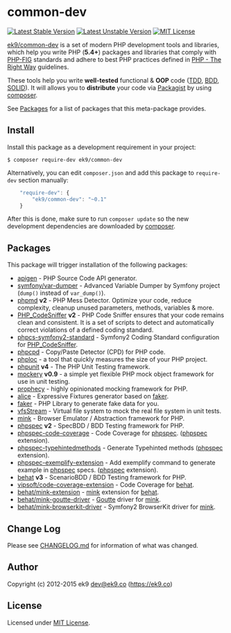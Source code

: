common-dev
==========

[![Latest Stable Version](https://poser.pugx.org/ek9/common-dev/version)](https://packagist.org/packages/ek9/common-dev)
[![Latest Unstable Version](https://poser.pugx.org/ek9/common-dev/v/unstable)](https://packagist.org/packages/ek9/common-dev)
[![MIT License](https://poser.pugx.org/ek9/common-dev/license)](https://packagist.org/packages/ek9/common-dev)

[ek9/common-dev][0] is a set of modern PHP development tools and libraries,
which help you write PHP (**5.4+**) packages and libraries that comply with
[PHP-FIG][1] standards and adhere to best PHP practices defined in [PHP - The
Right Way][2] guidelines.

These tools help you write **well-tested** functional & **OOP** code ([TDD][3],
[BDD][4], [SOLID][5]). It will allows you to **distribute** your code via
[Packagist][6] by using [composer][7].

See [Packages](#Packages) for a list of packages that this meta-package
provides.

## Install

Install this package as a development requirement in your project:

    $ composer require-dev ek9/common-dev

Alternatively, you can edit `composer.json` and add this package to
`require-dev` section manually:

```js
    "require-dev": {
        "ek9/common-dev": "~0.1"
    }
```

After this is done, make sure to run `composer update` so the new development
dependencies are downloaded by [composer][5].

## Packages

This package will trigger installation of the following packages:

- [apigen][90] - PHP Source Code API generator.
- [symfony/var-dumper][100] - Advanced Variable Dumper by Symfony project
  (`dump()` instead of `var_dump()`).
- [phpmd][110] **v2** - PHP Mess Detector. Optimize your code, reduce
  complexity, cleanup unused parameters, methods, variables & more.
- [PHP_CodeSniffer][120] **v2** - PHP Code Sniffer ensures that your code
  remains clean and consistent. It is a set of scripts to detect and
  automatically correct violations of a defined coding standard.
- [phpcs-symfony2-standard][125] - Symfony2 Coding Standard configuration for
  [PHP_CodeSniffer][120].
- [phpcpd][130] - Copy/Paste Detector (CPD) for PHP code.
- [phploc][140] - a tool that quickly measures the size of your PHP project.
- [phpunit][200] **v4** - The PHP Unit Testing framework.
- [mockery][210] **v0.9** - a simple yet flexible PHP mock object framework for
  use in unit testing.
- [prophecy][220] - highly opinionated mocking framework for PHP.
- [alice][240] - Expressive Fixtures generator based on [faker][250].
- [faker][250] - PHP Library to generate fake data for you.
- [vfsStream][300] - Virtual file system to mock the real file system in unit
  tests.
- [mink][400] - Browser Emulator / Abstraction framework for PHP.
- [phpspec][800] **v2** - SpecBDD / BDD Testing framework for PHP.
- [phpspec-code-coverage][805] - Code Coverage for [phpspec][800].
  ([phpspec][800] extension).
- [phpspec-typehintedmethods][810] - Generate Typehinted methods
  ([phpspec][800] extension).
- [phpspec-exemplify-extension][820] - Add exemplify command to generate
  example in [phpspec][800] specs.
  ([phpspec][800] extension).
- [behat][900] **v3** - ScenarioBDD / BDD Testing framework for PHP.
- [vipsoft/code-coverage-extension][910] - Code Coverage for [behat][900].
- [behat/mink-extension][950] - [mink][400] extension for [behat][900].
- [behat/mink-goutte-driver][960] - [Goutte][450] driver for [mink][400].
- [behat/mink-browserkit-driver][970] - Symfony2 BrowserKit driver for
  [mink][400].

## Change Log

Please see [CHANGELOG.md](CHANGELOG.md) for information of what was changed.

## Author

Copyright (c) 2012-2015 ek9 <dev@ek9.co> (https://ek9.co)

## License

Licensed under [MIT License](LICENSE).

[0]: https://packagist.org/packages/ek9/common-dev
[1]: http://www.php-fig.org
[2]: http://www.phptherightway.com
[3]: https://en.wikipedia.org/wiki/Test-driven_development
[4]: https://en.wikipedia.org/wiki/Behavior-driven_development
[5]: https://en.wikipedia.org/wiki/SOLID_(object-oriented_design)
[6]: https://packagist.org
[7]: https://getcomposer.org

[90]: http://apigen.org
[100]: https://github.com/symfony/var-dumper
[110]: https://phpmd.org
[120]: https://pear.php.net/package/PHP_CodeSniffer
[125]: https://github.com/leaphub/phpcs-symfony2-standard
[130]: https://github.com/sebastianbergmann/phpcpd
[140]: https://github.com/sebastianbergmann/phploc
[200]: https://phpunit.de
[210]: https://github.com/padraic/mockery
[220]: https://github.com/phpspec/prophecy
[240]: https://github.com/nelmio/alice
[250]: https://github.com/fzaninotto/Faker
[300]: https://github.com/mikey179/vfsStream
[400]: http://mink.behat.org
[450]: https://github.com/FriendsOfPHP/Goutte
[800]: http://www.phpspec.net
[805]: https://github.com/henrikbjorn/PhpSpecCodeCoverageExtension
[810]: http://github.com/ciaranmcnulty/phpspec-typehintedmethods
[820]: https://github.com/richardmiller/ExemplifyExtension
[900]: http://behat.org
[910]: https://github.com/vipsoft/code-coverage-extension
[950]: http://extensions.behat.org/mink
[960]: https://github.com/minkphp/MinkGoutteDriver
[970]: https://github.com/minkphp/MinkBrowserKitDriver

